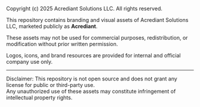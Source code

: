 Copyright (c) 2025 Acrediant Solutions LLC. All rights reserved.

This repository contains branding and visual assets of Acrediant Solutions LLC, marketed publicly as **Acrediant**.  

These assets may not be used for commercial purposes, redistribution, or modification without prior written permission.  

Logos, icons, and brand resources are provided for internal and official company use only.

---

Disclaimer: This repository is not open source and does not grant any license for public or third-party use.  
Any unauthorized use of these assets may constitute infringement of intellectual property rights.
